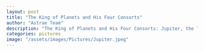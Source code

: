 ```yaml
---
layout: post
title: "The King of Planets and His Four Consorts"
author: "Astrae Team"
description: "The King of Planets and His Four Consorts: Jupiter, the largest planet in our solar system, along with its four Galilean moons (named after their discoverer Galileo Galilei) – (from left to right) Europa, Io, Ganymede, and Callisto. It is a gas giant having clouds of ammonia and water floating in an atmosphere of hydrogen and helium, which forms magnificent reddish-brown bands at multiple latitudes. The Great Red Spot, visible near the lower left periphery of the planetary disc, is the largest storm in the solar system, having a diameter larger than that of the Earth! Captured from the IISc Bengaluru campus using an 8-inch Newtonian telescope and a CCD camera with an exposure time of ~29 seconds."
categories: pictures
image: "/assets/images/Pictures/Jupiter.jpeg"
---
```

